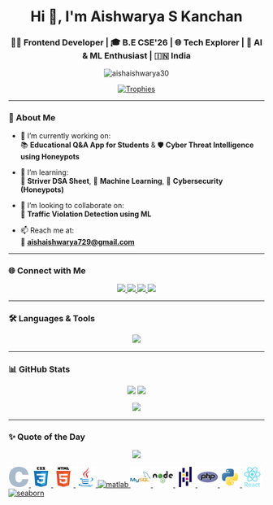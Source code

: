<!-- Profile Header -->
<h1 align="center">Hi 👋, I'm Aishwarya S Kanchan</h1>
<h3 align="center">👩‍💻 Frontend Developer | 🎓 B.E CSE'26 | 🌐 Tech Explorer | 🤖 AI & ML Enthusiast | 🇮🇳 India</h3>

<!-- GitHub Profile Views -->
<p align="center">
  <img src="https://komarev.com/ghpvc/?username=aishaishwarya30&label=Profile%20Views&color=brightgreen&style=flat-square" alt="aishaishwarya30" />
</p>

<!-- Trophies -->
<p align="center">
  <a href="https://github.com/ryo-ma/github-profile-trophy">
    <img src="https://github-profile-trophy.vercel.app/?username=aishaishwarya30&theme=onedark&no-frame=true&row=1&column=7" alt="Trophies" />
  </a>
</p>

---

### 🚀 About Me

- 🔭 I’m currently working on:  
  📚 **Educational Q&A App for Students** & 🛡️ **Cyber Threat Intelligence using Honeypots**

- 🌱 I’m learning:  
  📘 **Striver DSA Sheet**, 🤖 **Machine Learning**, 🔐 **Cybersecurity (Honeypots)**

- 🤝 I’m looking to collaborate on:  
  🚗 **Traffic Violation Detection using ML**

- 📫 Reach me at:  
  📩 **aishaishwarya729@gmail.com**

---

### 🌐 Connect with Me

<p align="center">
  <a href="https://www.linkedin.com/in/aishwarya-s-kanchan" target="_blank">
    <img src="https://skillicons.dev/icons?i=linkedin" height="40" />
  </a>
  <a href="https://instagram.com/__a.ishu._" target="_blank">
    <img src="https://skillicons.dev/icons?i=instagram" height="40" />
  </a>
  <a href="https://www.youtube.com/@aishorts" target="_blank">
    <img src="https://skillicons.dev/icons?i=youtube" height="40" />
  </a>
  <a href="https://leetcode.com/aishwaryaishu" target="_blank">
    <img src="https://skillicons.dev/icons?i=leetcode" height="40" />
  </a>
</p>

---

### 🛠️ Languages & Tools

<p align="center">
  <img src="https://skillicons.dev/icons?i=python,java,c,html,css,js,react,nodejs,mongodb,firebase,git,github,vscode" />
</p>

---

### 📊 GitHub Stats

<p align="center">
  <img src="https://github-readme-stats.vercel.app/api?username=aishaishwarya30&show_icons=true&theme=radical&border_radius=10&hide_border=true" width="48%" />
  <img src="https://github-readme-streak-stats.herokuapp.com/?user=aishaishwarya30&theme=radical&hide_border=true&border_radius=10" width="48%" />
</p>

<p align="center">
  <img src="https://github-readme-stats.vercel.app/api/top-langs/?username=aishaishwarya30&layout=compact&theme=radical&border_radius=10&hide_border=true" width="50%" />
</p>

---

### ✨ Quote of the Day

<p align="center">
  <img src="https://quotes-github-readme.vercel.app/api?type=horizontal&theme=tokyonight" />
</p>

<p align="left"> <a href="https://www.cprogramming.com/" target="_blank" rel="noreferrer"> <img src="https://raw.githubusercontent.com/devicons/devicon/master/icons/c/c-original.svg" alt="c" width="40" height="40"/> </a> <a href="https://www.w3schools.com/css/" target="_blank" rel="noreferrer"> <img src="https://raw.githubusercontent.com/devicons/devicon/master/icons/css3/css3-original-wordmark.svg" alt="css3" width="40" height="40"/> </a> <a href="https://www.w3.org/html/" target="_blank" rel="noreferrer"> <img src="https://raw.githubusercontent.com/devicons/devicon/master/icons/html5/html5-original-wordmark.svg" alt="html5" width="40" height="40"/> </a> <a href="https://www.java.com" target="_blank" rel="noreferrer"> <img src="https://raw.githubusercontent.com/devicons/devicon/master/icons/java/java-original.svg" alt="java" width="40" height="40"/> </a> <a href="https://www.mathworks.com/" target="_blank" rel="noreferrer"> <img src="https://upload.wikimedia.org/wikipedia/commons/2/21/Matlab_Logo.png" alt="matlab" width="40" height="40"/> </a> <a href="https://www.mysql.com/" target="_blank" rel="noreferrer"> <img src="https://raw.githubusercontent.com/devicons/devicon/master/icons/mysql/mysql-original-wordmark.svg" alt="mysql" width="40" height="40"/> </a> <a href="https://nodejs.org" target="_blank" rel="noreferrer"> <img src="https://raw.githubusercontent.com/devicons/devicon/master/icons/nodejs/nodejs-original-wordmark.svg" alt="nodejs" width="40" height="40"/> </a> <a href="https://pandas.pydata.org/" target="_blank" rel="noreferrer"> <img src="https://raw.githubusercontent.com/devicons/devicon/2ae2a900d2f041da66e950e4d48052658d850630/icons/pandas/pandas-original.svg" alt="pandas" width="40" height="40"/> </a> <a href="https://www.php.net" target="_blank" rel="noreferrer"> <img src="https://raw.githubusercontent.com/devicons/devicon/master/icons/php/php-original.svg" alt="php" width="40" height="40"/> </a> <a href="https://www.python.org" target="_blank" rel="noreferrer"> <img src="https://raw.githubusercontent.com/devicons/devicon/master/icons/python/python-original.svg" alt="python" width="40" height="40"/> </a> <a href="https://reactjs.org/" target="_blank" rel="noreferrer"> <img src="https://raw.githubusercontent.com/devicons/devicon/master/icons/react/react-original-wordmark.svg" alt="react" width="40" height="40"/> </a> <a href="https://seaborn.pydata.org/" target="_blank" rel="noreferrer"> <img src="https://seaborn.pydata.org/_images/logo-mark-lightbg.svg" alt="seaborn" width="40" height="40"/> </a> </p>
